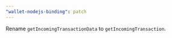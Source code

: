```yaml
---
"wallet-nodejs-binding": patch
---
```


Rename `getIncomingTransactionData` to `getIncomingTransaction`.
